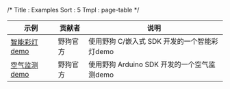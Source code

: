 /*
Title : Examples
Sort : 5
Tmpl : page-table
*/

| 示例 | 贡献者 | 说明 | 
|----|----|----| 
|<a href="https://github.com/WildDogTeam/demo-c-rgblight" target="_blank">智能彩灯demo</a>|野狗官方 | 使用野狗 C/嵌入式 SDK 开发的一个智能彩灯demo |
|<a href="https://github.com/WildDogTeam/demo-c-airmonitor" target="_blank">空气监测demo</a>|野狗官方 | 使用野狗 Arduino SDK 开发的一个空气监测demo |


